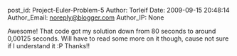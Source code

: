 post_id: Project-Euler-Problem-5
Author: Torleif
Date: 2009-09-15 20:48:14
Author_Email: noreply@blogger.com
Author_IP: None

Awesome! That code got my solution down from 80 seconds to around 0,00125
seconds. Will have to read some more on it though, cause not sure if I
understand it :P Thanks!!
